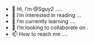 - 👋 Hi, I’m @Sguy2 .....
- 👀 I’m interested in reading ...
- 🌱 I’m currently learning ....
- 💞️ I’m looking to collaborate on .
- 📫 How to reach me ....

<!---
Sguy2/Sguy2 is a ✨ special ✨ repository because its `README.md` (this file) appears on your GitHub profile.
You can click the Preview link to take a look at your changes.
--->
